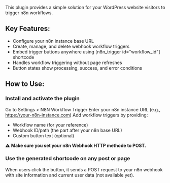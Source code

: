 This plugin provides a simple solution for your WordPress website visitors to trigger n8n workflows.

## Key Features:

* Configure your n8n instance base URL
* Create, manage, and delete webhook workflow triggers
* Embed trigger buttons anywhere using [n8n_trigger id="workflow_id"] shortcode
* Handles workflow triggering without page refreshes
* Button states show processing, success, and error conditions

## How to Use:

### Install and activate the plugin
Go to Settings > N8N Workflow Trigger
Enter your n8n instance URL (e.g., https://your-n8n-instance.com)
Add workflow triggers by providing:

- Workflow name (for your reference)
- Webhook ID/path (the part after your n8n base URL)
- Custom button text (optional)

⚠️ **Make sure you set your n8n Webhook HTTP methode to POST.**


### Use the generated shortcode on any post or page
When users click the button, it sends a POST request to your n8n webhook with site information and current user data (not available yet).
